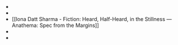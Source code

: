 - 
- 
- [[Iona Datt Sharma - Fiction: Heard, Half-Heard, in the Stillness — Anathema: Spec from the Margins]]
- 
- 

